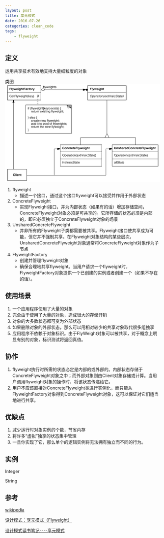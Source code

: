 ```yaml
---
layout: post
title: 享元模式
date: 2016-07-26
categories: clean_code
tags:
    - flyweight
---
```


## 定义

运用共享技术有效地支持大量细粒度的对象

类图
![类图](/images/design_pattern/flyweight.png)

1. flyweight
    * 描述一个接口，通过这个接口flyweight可以接受并作用于外部状态
2. ConcreteFlyweight
    * 实现Flyweight接口，并为内部状态（如果有的话）增加存储空间，ConcreteFlyweight对象必须是可共享的。它所存储的状态必须是内部的，即它必须独立于ConcreteFlyweight对象的场景
3. UnsharedConcreteFlyweight
    * 并非所有的Flyweight子类都需要被共享。Flyweight接口使共享成为可能，但它并不强制共享。在Flyweight对象结构的某些层次，UnsharedConcreteFlyweight对象通常将ConcreteFlyweight对象作为子节点
4. FlyweightFactory
    * 创建并管理flyweight对象
    * 确保合理地共享flyweight。当用户请求一个flyweight时，FlyweightFactory对象提供一个已创建的实例或者创建一个（如果不存在的话）。

## 使用场景

1. 一个应用程序使用了大量的对象
2. 完全由于使用了大量的对象，造成很大的存储开销
3. 对象的大多数状态都可变为外部状态
4. 如果删除对象的外部状态，那么可以用相对较少的共享对象取代很多组独享
5. 应用程序不依赖于对象标识。由于FlyWeight对象可以被共享，对于概念上明显有别的对象，标识测试将返回真值。

## 协作

1. flyweight执行时所需的状态必定是内部的或外部的。内部状态存储于ConcreteFlyweight对象之中；而外部对象则由Client对象存储或计算。当用户调用flyweight对象的操作时，将该状态传递给它。
2. 用户不应该直接对ConcreteFlyweight类进行实例化，而只能从FlyweightFactory对象得到ConcreteFlyweight对象，这可以保证对它们适当地进行共享。

## 优缺点  

1. 减少运行时对象实例的个数，节省内存
2. 将许多“虚拟”独享的状态集中管理
3. 一旦你实现了它，那么单个的逻辑实例将无法拥有独立而不同的行为。

## 实例

Integer

String

## 参考

[wikipedia](https://en.wikipedia.org/wiki/Flyweight_pattern)

[设计模式：享元模式（Flyweight）](http://blog.csdn.net/u013256816/article/details/51009522)

[设计模式读书笔记----享元模式](http://www.cnblogs.com/chenssy/p/3330555.html)

